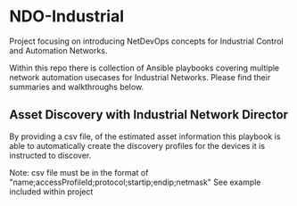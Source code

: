 # NDO-Industrial

Project focusing on introducing NetDevOps concepts for Industrial Control and Automation Networks.

Within this repo there is collection of Ansible playbooks covering multiple network automation usecases for Industrial Networks. Please find their summaries and walkthroughs below.

## Asset Discovery with Industrial Network Director

By providing a csv file, of the estimated asset information this playbook is able to automatically create the discovery profiles for the devices it is instructed to discover. 

Note: csv file must be in the format of "name;accessProfileId;protocol;startip;endip;netmask" See example included within project


